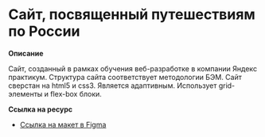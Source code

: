 # Сайт, посвященный путешествиям по России


**Описание**

Сайт, созданный в рамках обучения веб-разработке в компании Яндекс практикум.
Структура сайта соответствует методологии БЭМ.
Сайт сверстан на html5 и css3. Является адаптивным. Использует grid-элементы и flex-box блоки.

**Ссылка на ресурс**

* [Ссылка на макет в Figma]()


